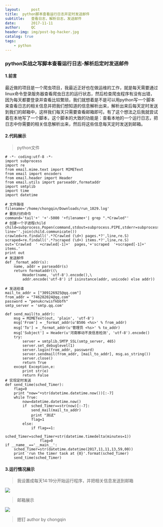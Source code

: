 ```yaml
---
layout:     post
title:  python脚本查看运行日志并定时发送邮件
subtitle:   查看日志，解析日志，发送邮件
date:       2017-11-11
author:     QC
header-img: img/post-bg-hacker.jpg
catalog: true
tags:
    - python
---
```

### python实战之写脚本查看运行日志-解析后定时发送邮件

#### 1.前言

最近做的项目是一个爬虫项目，我最近正好也在做运维的工作，就是每天需要通过linux命令登录服务器查看爬虫日志的运行状态，然后检查爬虫程序有没有出错，因为每天都要登录并查看比较繁琐，我们就想着是不是可以用python写一个脚本来查看日志的相关信息并把我们想知道的信息解析出来，解析出来后每天定时发送到我们的邮箱中，这样我们每天只需要查看邮箱即可。有了这个想法之后我就尝试着在本地写了一个脚本，这个脚本的大致的功能是：查看本地的一个运行日志，把日志中你需要的相关信息解析出来，然后将这些信息每天定时发送到邮箱。

#### 2.代码展示

> python文件

```
# -*- coding:utf-8 -*-
import subprocess
import re
from email.mime.text import MIMEText
from email import encoders
from email.header import Header
from email.utils import parseaddr,formataddr
import smtplib
import time
import datetime

# 文件路径
filename='/home/chongqin/Downloads/run_1029.log'
# 要执行的命令
command='tail'+' '+'-5000 '+filename+'| grep ".*Crawled"'
# 创建一个子进程child
child=subprocess.Popen(command,stdout=subprocess.PIPE,stderr=subprocess.PIPE,shell=True)
line=''.join(child.communicate())
crawled=re.findall('.*?Crawled (\d+) pages.*?',line,re.S)
scraped=re.findall('.*?scraped (\d+) items.*?',line,re.S)
out='Crawled  ' +crawled[-1]+'  pages,'+'scraped  '+scraped[-1]+'  items.'
print out
# 发送邮件
def _format_addr(s):
    name, addr = parseaddr(s)
    return formataddr((\
        Header(name, 'utf-8').encode(),\
        addr.encode('utf-8') if isinstance(addr, unicode) else addr))

# 发送给谁
mail_to_addr = ["309126925@qq.com"]
from_addr = "746282024@qq.com"
password = "penukcrwisfkbbfh"
smtp_server = 'smtp.qq.com'

def send_mail(to_addr):
    msg = MIMEText(out, 'plain', 'utf-8')
    msg['From'] = _format_addr(u'B506 <%s>' % from_addr)
    msg['To'] = _format_addr(u'管理员 <%s>' % to_addr)
    msg['Subject'] = Header(u'河南移动不良信息检测', 'utf-8').encode()
    try:
        server = smtplib.SMTP_SSL(smtp_server, 465)
        server.set_debuglevel(1)
        server.login(from_addr, password)
        server.sendmail(from_addr, [mail_to_addr], msg.as_string())
        server.close()
        return True
    except Exception,e:
        print str(e)
        return False
# 实现定时发送
def send_time(sched_Timer):
    flag=0
    print "now="+str(datetime.datetime.now())[:-7]
    while True:
        now=datetime.datetime.now()
        if  sched_Timer==str(now)[:-7]:
            send_mail(mail_to_addr)
            print "测试"
            flag=1
        else:
            if flag==1:
                sched_Timer=sched_Timer+str(datetime.timedelta(minutes=1))
                flag=0
if __name__=='__main__':
    sched_Timer=str(datetime.datetime(2017,11,11,13,59,00))
    print 'run the timer task at {0}'.format(sched_Timer)
    send_time(sched_Timer)
```

#### 3.运行情况展示

> 我设置成每天14:19分开始运行程序，并把相关信息发送到邮箱

![](https://i.imgur.com/0W3u1JA.png)

> 邮箱展示

![](https://i.imgur.com/0wogfrt.png)

> 摁钉 author by chongqin
